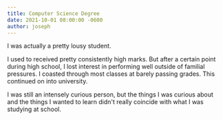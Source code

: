 ```yaml
---
title: Computer Science Degree
date: 2021-10-01 08:00:00 -0600
author: joseph
---
```


I was actually a pretty lousy student.

I used to received pretty consistently high marks. But after a certain point during high school, I lost interest in performing well outside of familial pressures. I coasted through most classes at barely passing grades. This continued on into university.

I was still an intensely curious person, but the things I was curious about and the things I wanted to learn didn't really coincide with what I was studying at school.
